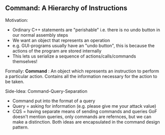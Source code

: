 ## Command: A Hierarchy of Instructions

Motivation:
- Ordinary C++ statements are "perishable" i.e. there is no undo button in our normal assembly steps
- We want an object that represents an operation
- e.g. GUI-programs usually have an "undo button", this is because the actions of the program are stored internally
- This lets us serialize a sequence of actions/calls/commands themselves!

Formally:
__Command__ : An object which represents an instruction to perform a particular action. Contains all the information necessary for the action to be taken.


Side-Idea: Command-Query-Separation
- Command put into the format of a query
- Query = asking for information (e.g. please give me your attack value)
- CQS = having separate means of sending commands and queries
GoF doesn't mention queries, only commands are refernces, but we can make a distinction. Both ideas are encapsulated in the command design pattern.

